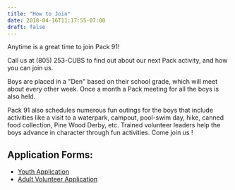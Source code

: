 ```yaml
---
title: "How to Join"
date: 2018-04-16T11:17:55-07:00
draft: false
---
```



Anytime is a great time to join Pack 91!

Call us at (805) 253-CUBS to find out about our next Pack activity, and how you can join us.

Boys are placed in a "Den" based on their school grade, which will meet about every other week.  Once a month a Pack meeting for all the boys is also held.

Pack 91 also schedules numerous fun outings for the boys that include activities like a visit to a waterpark, campout, pool-swim day, hike, canned food collection, Pine Wood Derby, etc. Trained volunteer leaders help the boys advance in character through fun activities. Come join us !

## Application Forms:
* [Youth Application](https://filestore.scouting.org/filestore/pdf/524-406.pdf)
* [Adult Volunteer Application](https://filestore.scouting.org/filestore/CubScoutMeetingGuide/PDF/524-501A.pdf)
